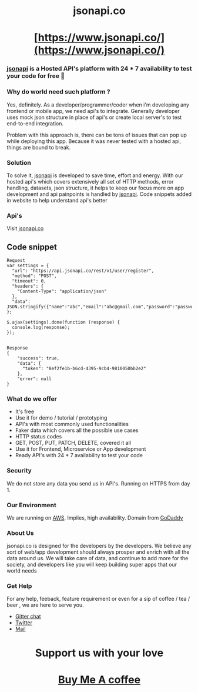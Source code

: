 # <center>jsonapi.co</center>

# <center>[https://www.jsonapi.co/](https://www.jsonapi.co/)</center>

### [jsonapi](https://www.jsonapi.co/) is a Hosted API's platform with 24 \* 7 availability to test your code for free 🙌

### Why do world need such platform ?

Yes, definitely. As a developer/programmer/coder when i'm developing any frontend or mobile app, we need api's to integrate.
Generally developer uses mock json structure in place of api's or create local server's to test end-to-end integration.

Problem with this approach is, there can be tons of issues that can pop up while deploying this app. Because it was never tested with a hosted api, things are bound to break.

### Solution

To solve it, [jsonapi](https://www.jsonapi.co/) is developed to save time, effort and energy. With our hosted api's which covers extensively all set of HTTP methods, error handling, datasets, json structure, it helps to keep our focus more on app development and api painpoints is handled by [jsonapi](https://www.jsonapi.co/). Code snippets added in website to help understand api's better

### Api's

Visit [jsonapi.co](https://www.jsonapi.co/)

## Code snippet

```
Request
var settings = {
  "url": "https://api.jsonapi.co/rest/v1/user/register",
  "method": "POST",
  "timeout": 0,
  "headers": {
    "Content-Type": "application/json"
  },
  "data": JSON.stringify({"name":"abc","email":"abc@gmail.com","password":"password"}),
};

$.ajax(settings).done(function (response) {
  console.log(response);
});
```

```

Response
{
    "success": true,
    "data": {
      "token": "8ef2fe1b-b6cd-4395-9cb4-9810050bb2e2"
    },
    "error": null
}
```

### What do we offer

- It's free
- Use it for demo / tutorial / prototyping
- API's with most commonly used functionalities
- Faker data which covers all the possible use cases
- HTTP status codes
- GET, POST, PUT, PATCH, DELETE, covered it all
- Use it for Frontend, Microservice or App development
- Ready API's with 24 \* 7 availability to test your code

### Security

We do not store any data you send us in API's. Running on HTTPS from day 1.

### Our Environment

We are running on [AWS](https://aws.amazon.com/). Implies, high availability. Domain from [GoDaddy](https://in.godaddy.com/)

### About Us

jsonapi.co is designed for the developers by the developers. We believe any sort of web/app development should always prosper and enrich with all the data around us. We will take care of data, and continue to add more for the society, and developers like you will keep building super apps that our world needs

### Get Help

For any help, feeback, feature requirement or even for a sip of coffee / tea / beer , we are here to serve you.

- [Gitter chat](https://gitter.im/jsonapiapp/community#)
- [Twitter](https://twitter.com/jsonapiapp)
- [Mail](mailto:jsonapiapp@gmail.com)

# <center> Support us with your love </center>

# <center> [Buy Me A coffee](https://www.buymeacoffee.com/jsonapi) </center>
